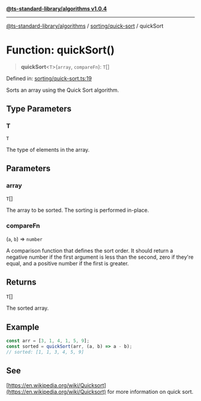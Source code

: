 [**@ts-standard-library/algorithms v1.0.4**](../../../README.md)

***

[@ts-standard-library/algorithms](../../../modules.md) / [sorting/quick-sort](../README.md) / quickSort

# Function: quickSort()

> **quickSort**\<`T`\>(`array`, `compareFn`): `T`[]

Defined in: [sorting/quick-sort.ts:19](https://github.com/gabaudette/ts-stdlib/blob/ea80ba1db09c741e99f8cb19e94e5a29b81b623b/packages/algorithms/src/sorting/quick-sort.ts#L19)

Sorts an array using the Quick Sort algorithm.

## Type Parameters

### T

`T`

The type of elements in the array.

## Parameters

### array

`T`[]

The array to be sorted. The sorting is performed in-place.

### compareFn

(`a`, `b`) => `number`

A comparison function that defines the sort order.
It should return a negative number if the first argument is less than the second,
zero if they're equal, and a positive number if the first is greater.

## Returns

`T`[]

The sorted array.

## Example

```typescript
const arr = [3, 1, 4, 1, 5, 9];
const sorted = quickSort(arr, (a, b) => a - b);
// sorted: [1, 1, 3, 4, 5, 9]
```

## See

[https://en.wikipedia.org/wiki/Quicksort](https://en.wikipedia.org/wiki/Quicksort) for more information on quick sort.
